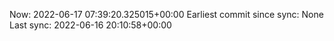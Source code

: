 Now: 2022-06-17 07:39:20.325015+00:00 Earliest commit since sync: None Last sync: 2022-06-16 20:10:58+00:00
